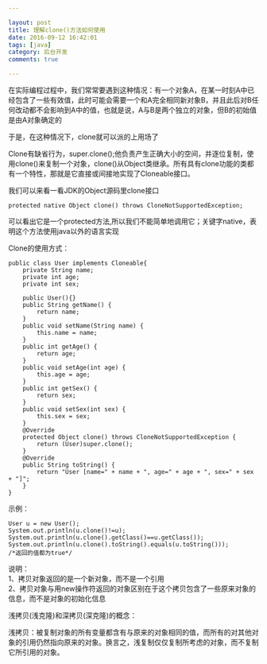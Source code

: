 ```yaml
---

layout: post   
title: 理解clone()方法如何使用  
date: 2016-09-12 16:42:01  
tags: [java]  
category: 后台开发  
comments: true  

---
```


在实际编程过程中，我们常常要遇到这种情况：有一个对象A，在某一时刻A中已经包含了一些有效值，此时可能会需要一个和A完全相同新对象B，并且此后对B任何改动都不会影响到A中的值，也就是说，A与B是两个独立的对象，但B的初始值是由A对象确定的

于是，在这种情况下，clone就可以派的上用场了
<!--more-->

Clone有缺省行为，super.clone();他负责产生正确大小的空间，并逐位复制，使用clone()来复制一个对象，clone()从Object类继承。所有具有clone功能的类都有一个特性，那就是它直接或间接地实现了Cloneable接口。

我们可以来看一看JDK的Object源码里clone接口

```
protected native Object clone() throws CloneNotSupportedException;
```

可以看出它是一个protected方法,所以我们不能简单地调用它；关键字native，表明这个方法使用java以外的语言实现

Clone的使用方式：

```
public class User implements Cloneable{
	private String name;
	private int age;
	private int sex;
	
	public User(){}
	public String getName() {
		return name;
	}
	public void setName(String name) {
		this.name = name;
	}
	public int getAge() {
		return age;
	}
	public void setAge(int age) {
		this.age = age;
	}
	public int getSex() {
		return sex;
	}
	public void setSex(int sex) {
		this.sex = sex;
	}
	@Override
	protected Object clone() throws CloneNotSupportedException {
		return (User)super.clone();
	}
	@Override
	public String toString() {
		return "User [name=" + name + ", age=" + age + ", sex=" + sex + "]";
	}
}
```

示例：

```
User u = new User();
System.out.println(u.clone()!=u);
System.out.println(u.clone().getClass()==u.getClass());
System.out.println(u.clone().toString().equals(u.toString()));
/*返回的值都为true*/
```

说明：  
1、拷贝对象返回的是一个新对象，而不是一个引用  
2、拷贝对象与用new操作符返回的对象区别在于这个拷贝包含了一些原来对象的信息，而不是对象的初始化信息

浅拷贝(浅克隆)和深拷贝(深克隆)的概念：

浅拷贝：被复制对象的所有变量都含有与原来的对象相同的值，而所有的对其他对象的引用仍然指向原来的对象。换言之，浅复制仅仅复制所考虑的对象，而不复制它所引用的对象。




